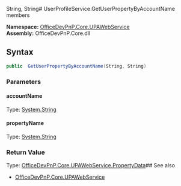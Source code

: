 String, String# UserProfileService.GetUserPropertyByAccountName members
  

**Namespace:** [OfficeDevPnP.Core.UPAWebService](OfficeDevPnP.Core.UPAWebService.md)  
**Assembly:** OfficeDevPnP.Core.dll  
## Syntax
```C#
public  GetUserPropertyByAccountName(String, String)
```
### Parameters
#### accountName
Type: [System.String](System.String.md) 
#### 
#### propertyName
Type: [System.String](System.String.md) 
#### 
### Return Value
Type: [OfficeDevPnP.Core.UPAWebService.PropertyData](OfficeDevPnP.Core.UPAWebService.PropertyData.md)## See also
- [OfficeDevPnP.Core.UPAWebService](OfficeDevPnP.Core.UPAWebService.md)
